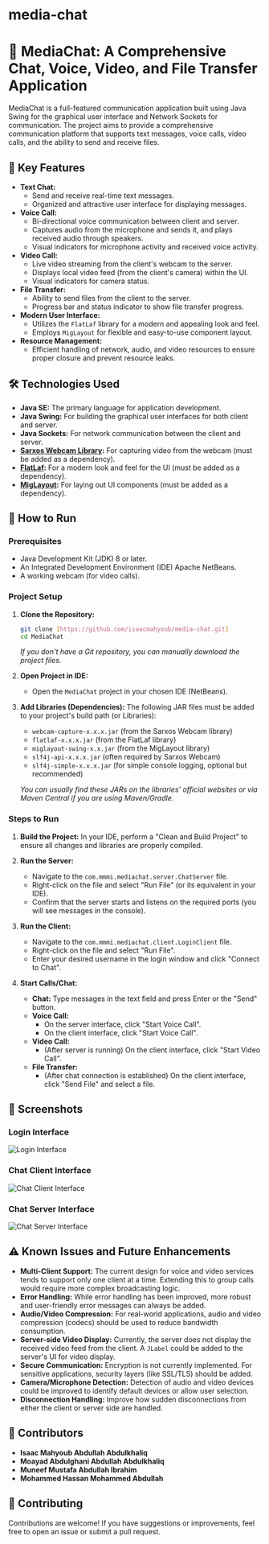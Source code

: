 # media-chat

# 💬 MediaChat: A Comprehensive Chat, Voice, Video, and File Transfer Application

MediaChat is a full-featured communication application built using Java Swing for the graphical user interface and Network Sockets for communication. The project aims to provide a comprehensive communication platform that supports text messages, voice calls, video calls, and the ability to send and receive files.

## 🌟 Key Features

* **Text Chat:**
    * Send and receive real-time text messages.
    * Organized and attractive user interface for displaying messages.
* **Voice Call:**
    * Bi-directional voice communication between client and server.
    * Captures audio from the microphone and sends it, and plays received audio through speakers.
    * Visual indicators for microphone activity and received voice activity.
* **Video Call:**
    * Live video streaming from the client's webcam to the server.
    * Displays local video feed (from the client's camera) within the UI.
    * Visual indicators for camera status.
* **File Transfer:**
    * Ability to send files from the client to the server.
    * Progress bar and status indicator to show file transfer progress.
* **Modern User Interface:**
    * Utilizes the `FlatLaf` library for a modern and appealing look and feel.
    * Employs `MigLayout` for flexible and easy-to-use component layout.
* **Resource Management:**
    * Efficient handling of network, audio, and video resources to ensure proper closure and prevent resource leaks.

## 🛠️ Technologies Used

* **Java SE:** The primary language for application development.
* **Java Swing:** For building the graphical user interfaces for both client and server.
* **Java Sockets:** For network communication between the client and server.
* **[Sarxos Webcam Library](https://github.com/sarxos/webcam-capture):** For capturing video from the webcam (must be added as a dependency).
* **[FlatLaf](https://www.formdev.com/flatlaf/):** For a modern look and feel for the UI (must be added as a dependency).
* **[MigLayout](http://www.miglayout.com/):** For laying out UI components (must be added as a dependency).

## 🚀 How to Run

### Prerequisites

* Java Development Kit (JDK) 8 or later.
* An Integrated Development Environment (IDE) Apache NetBeans.
* A working webcam (for video calls).

### Project Setup

1.  **Clone the Repository:**
    ```bash
    git clone [https://github.com/isaacmahyoub/media-chat.git]
    cd MediaChat
    ```
    *If you don't have a Git repository, you can manually download the project files.*

2.  **Open Project in IDE:**
    * Open the `MediaChat` project in your chosen IDE (NetBeans).

3.  **Add Libraries (Dependencies):**
    The following JAR files must be added to your project's build path (or Libraries):
    * `webcam-capture-x.x.x.jar` (from the Sarxos Webcam library)
    * `flatlaf-x.x.x.jar` (from the FlatLaf library)
    * `miglayout-swing-x.x.jar` (from the MigLayout library)
    * `slf4j-api-x.x.x.jar` (often required by Sarxos Webcam)
    * `slf4j-simple-x.x.x.jar` (for simple console logging, optional but recommended)

    *You can usually find these JARs on the libraries' official websites or via Maven Central if you are using Maven/Gradle.*

### Steps to Run

1.  **Build the Project:**
    In your IDE, perform a "Clean and Build Project" to ensure all changes and libraries are properly compiled.

2.  **Run the Server:**
    * Navigate to the `com.mmmi.mediachat.server.ChatServer` file.
    * Right-click on the file and select "Run File" (or its equivalent in your IDE).
    * Confirm that the server starts and listens on the required ports (you will see messages in the console).

3.  **Run the Client:**
    * Navigate to the `com.mmmi.mediachat.client.LoginClient` file.
    * Right-click on the file and select "Run File".
    * Enter your desired username in the login window and click "Connect to Chat".

4.  **Start Calls/Chat:**
    * **Chat:** Type messages in the text field and press Enter or the "Send" button.
    * **Voice Call:**
        * On the server interface, click "Start Voice Call".
        * On the client interface, click "Start Voice Call".
    * **Video Call:**
        * (After server is running) On the client interface, click "Start Video Call".
    * **File Transfer:**
        * (After chat connection is established) On the client interface, click "Send File" and select a file.
     
##  📸  Screenshots
### Login Interface
![Login Interface](https://github.com/user-attachments/assets/2d0bcb47-cef1-4323-b2cb-a19a353771d9)

### Chat Client Interface
![Chat Client Interface](https://github.com/user-attachments/assets/e18ea4c7-da70-4da3-af94-347d5fc65a79)


### Chat Server Interface
![Chat Server Interface](https://github.com/user-attachments/assets/91c679d1-274c-4e43-9e5a-3db58583507a)




## ⚠️ Known Issues and Future Enhancements

* **Multi-Client Support:** The current design for voice and video services tends to support only one client at a time. Extending this to group calls would require more complex broadcasting logic.
* **Error Handling:** While error handling has been improved, more robust and user-friendly error messages can always be added.
* **Audio/Video Compression:** For real-world applications, audio and video compression (codecs) should be used to reduce bandwidth consumption.
* **Server-side Video Display:** Currently, the server does not display the received video feed from the client. A `JLabel` could be added to the server's UI for video display.
* **Secure Communication:** Encryption is not currently implemented. For sensitive applications, security layers (like SSL/TLS) should be added.
* **Camera/Microphone Detection:** Detection of audio and video devices could be improved to identify default devices or allow user selection.
* **Disconnection Handling:** Improve how sudden disconnections from either the client or server side are handled.

## 👥 Contributors

* **Isaac Mahyoub Abdullah Abdulkhaliq**
* **Moayad Abdulghani Abdullah Abdulkhaliq**
* **Muneef Mustafa Abdullah Ibrahim**
* **Mohammed Hassan Mohammed Abdullah**


## 🤝 Contributing

Contributions are welcome! If you have suggestions or improvements, feel free to open an issue or submit a pull request.



